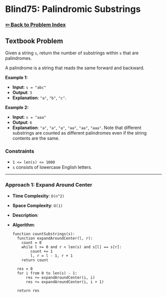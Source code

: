 # Blind75: Palindromic Substrings

### [⇦ Back to Problem Index](../../index.md)

## Textbook Problem

Given a string `s`, return the number of substrings within `s` that are palindromes.

A palindrome is a string that reads the same forward and backward.

**Example 1:**

- **Input**: `s = "abc"`
- **Output**: `3`
- **Explanation**: `"a"`, `"b"`, `"c"`.

**Example 2:**

- **Input**: `s = "aaa"`
- **Output**: `6`
- **Explanation**: `"a"`, `"a"`, `"a"`, `"aa"`, `"aa"`, `"aaa"`. Note that different substrings are counted as different palindromes even if the string contents are the same.

### Constraints

- `1 <= len(s) <= 1000`
- `s` consists of lowercase English letters.

---

### Approach 1: Expand Around Center

- **Time Complexity**: `O(n^2)`
- **Space Complexity**: `O(1)`
- **Description**:
- **Algorithm**:

  ```pseudo
  function countSubstrings(s):
    function expandAroundCenter(l, r):
      count = 0
      while l >= 0 and r < len(s) and s[l] == s[r]:
          count += 1
          l, r = l - 1, r + 1
      return count

    res = 0
    for i from 0 to len(s) - 1:
        res += expandAroundCenter(i, i)
        res += expandAroundCenter(i, i + 1)

    return res
  ```
